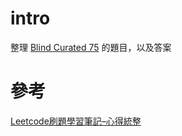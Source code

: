 # intro
整理 [Blind Curated 75](https://leetcode.com/list/xoqag3yj/) 的題目，以及答案

# 參考
[Leetcode刷題學習筆記–心得統整](https://hackmd.io/@meyr543/r1skFcvgY)
